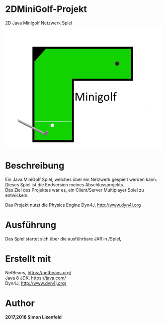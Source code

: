 ﻿# 2DMiniGolf-Projekt
2D Java Minigolf Netzwerk Spiel

![screenshot](https://github.com/slxfld/2DMiniGolf-Projekt/blob/master/screenshots/title.png)

# Beschreibung
Ein Java MiniGolf Spiel, welches über ein Netzwerk gespielt werden kann.<br>
Dieses Spiel ist die Endversion meines Abschlussprojekts.</br>
Das Ziel des Projektes war es, ein Client/Server Multiplayer Spiel zu entwickeln.</br>

Das Projekt nutzt die Physics Engine Dyn4J, http://www.dyn4j.org </br>

# Ausführung
Das Spiel startet sich über die ausführbare JAR  in /Spiel, </br>

# Erstellt mit
NetBeans, https://netbeans.org/ </br>
Java 8 JDK, https://java.com/ </br>
Dyn4J, http://www.dyn4j.org/ </br>

# Author 
**2017,2018 Simon Lixenfeld**
